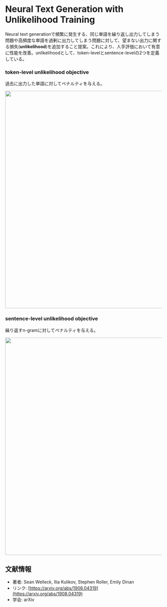 # Neural Text Generation with Unlikelihood Training

Neural text generationで頻繁に発生する、同じ単語を繰り返し出力してしまう問題や高頻度な単語を過剰に出力してしまう問題に対して、望まない出力に関する損失(**unlikelihood**)を追加すること提案。これにより、人手評価において有意に性能を改善。unlikelihoodとして、token-levelとsentence-levelの2つを定義している。


### token-level unlikelihood objective
過去に出力した単語に対してペナルティを与える。

<p align="center">
<img src=https://user-images.githubusercontent.com/53220859/66375664-e5499500-e9e8-11e9-9603-707f5ce58b1f.png width=700pt>
</p>


### sentence-level unlikelihood objective
繰り返すn-gramに対してペナルティを与える。

<p align="center">
<img src=https://user-images.githubusercontent.com/53220859/66375665-e5499500-e9e8-11e9-9575-582c7eca155d.png width=700pt>
</p>


## 文献情報
- 著者: Sean Welleck, Ilia Kulikov, Stephen Roller, Emily Dinan
- リンク: [https://arxiv.org/abs/1908.04319](https://arxiv.org/abs/1908.04319)
- 学会: arXiv
